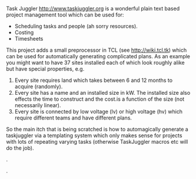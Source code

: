 Task Juggler http://www.taskjuggler.org is a wonderful plain text
based project management tool which can be used for:

* Scheduling tasks and people (ah sorry resources).
* Costing
* Timesheets

This project adds a small preprocessor in TCL (see http://wiki.tcl.tk)
which can be used for automatically generating complicated plans. As
an example you might want to have 37 sites installed each of which
look roughly alike but have special properties, e.g.

1. Every site requires land which takes between 6 and 12 months 
   to acquire (randomly).
1. Every site has a name and an installed size in kW. The installed
   size also effects the time to construct and the cost.is a function
   of the size (not necessarily linear).
1. Every site is connected by low voltage (lv) or high voltage (hv) 
   which require different teams and have different plans.

So the main itch that is being scratched is how to automagically
generate a taskjuggler via a templating system which only makes
sense for projects with lots of repeating varying tasks (otherwise
TaskJuggler macros etc will do the job).

. 



.
 
